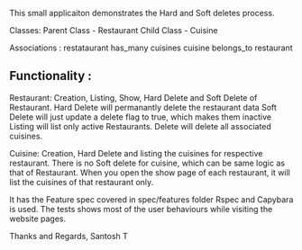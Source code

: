 This small applicaiton demonstrates the Hard and Soft deletes process.

Classes: 
Parent Class - Restaurant
Child Class - Cuisine

Associations :
restataurant has_many cuisines
cuisine belongs_to restaurant

Functionality :
--------------

Restaurant:
Creation, Listing, Show, Hard Delete and Soft Delete of Restaurant.
Hard Delete will permanantly delete the restaurant data
Soft Delete will just update a delete flag to true, which makes them inactive
Listing will list only active Restaurants.
Delete will delete all associated cuisines.

Cuisine:
Creation, Hard Delete and listing the cuisines for respective restaurant.
There is no Soft delete for cuisine, which can be same logic as that of Restaurant.
When you open the show page of each restaurant, it will list the cuisines of that restaurant only.

It has the Feature spec covered in
spec/features folder
Rspec and Capybara is used.
The tests shows most of the user behaviours while visiting the website pages.


Thanks and Regards,
Santosh T
